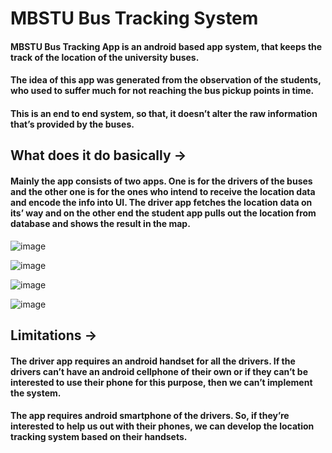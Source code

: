 # MBSTU Bus Tracking System

#### MBSTU Bus Tracking App is an android based app system, that keeps the track of the location of the university buses.
#### The idea of this app was generated from the observation of the students, who used to suffer much for not reaching the bus pickup points in time.
#### This is an end to end system, so that, it doesn’t alter the raw information that’s provided by the buses.

## What does it do basically &#8594;
#### Mainly the app consists of two apps. One is for the drivers of the buses and the other one is for the ones who intend to receive the location data and encode the info into UI. The driver app fetches the location data on its’ way and on the other end the student app pulls out the location from database and shows the result in the map.

![image](https://user-images.githubusercontent.com/30951026/120886059-d0823200-c60d-11eb-9508-bf83bb4a6a72.png)

![image](https://user-images.githubusercontent.com/30951026/120886369-636f9c00-c60f-11eb-8b38-b9fabd940d5b.png)

![image](https://user-images.githubusercontent.com/30951026/120886112-0f17ec80-c60e-11eb-9d8e-c3982ab40ac4.png)

![image](https://user-images.githubusercontent.com/30951026/120886125-20f98f80-c60e-11eb-8289-ef654f0c6a37.png)

## Limitations &#8594;
#### The driver app requires an android handset for all the drivers. If the drivers can’t have an android cellphone of their own or if they can’t be interested to use their phone for this purpose, then we can’t implement the system.
#### The app requires android smartphone of the drivers. So, if they’re interested to help us out with their phones, we can develop the location tracking system based on their handsets.





